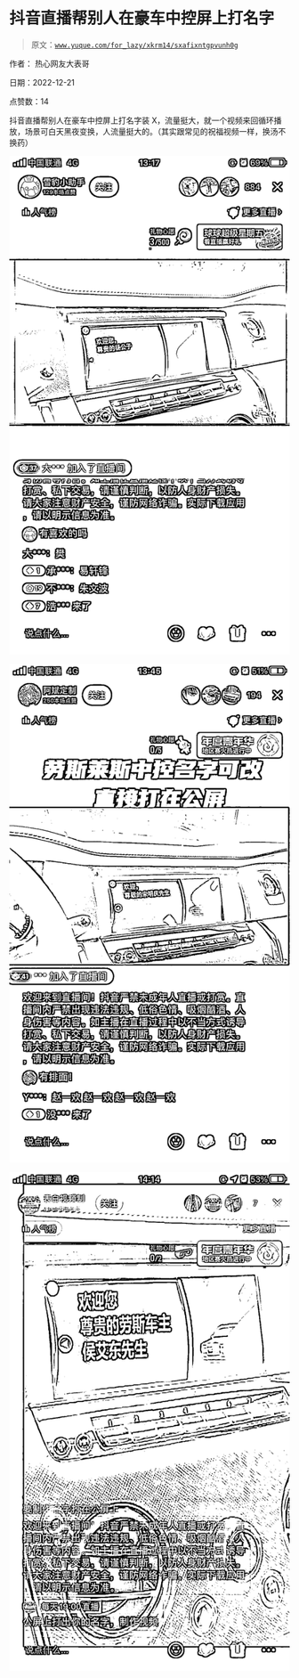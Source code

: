 # 抖音直播帮别人在豪车中控屏上打名字

> 原文：[`www.yuque.com/for_lazy/xkrm14/sxafixntgpvunh0g`](https://www.yuque.com/for_lazy/xkrm14/sxafixntgpvunh0g)



作者： 热心网友大表哥 

日期：2022-12-21 

点赞数：14 

抖音直播帮别人在豪车中控屏上打名字装 X，流量挺大，就一个视频来回循环播放，场景可白天黑夜变换，人流量挺大的。（其实跟常见的祝福视频一样，换汤不换药） 

![](img/aad7fc3c7da9446661498b49e348a132.png) 

![](img/25e380454d58c005371cda79a588da67.png) 

![](img/ec40e2cd085f8b197f3c8f49c96c1770.png) 

